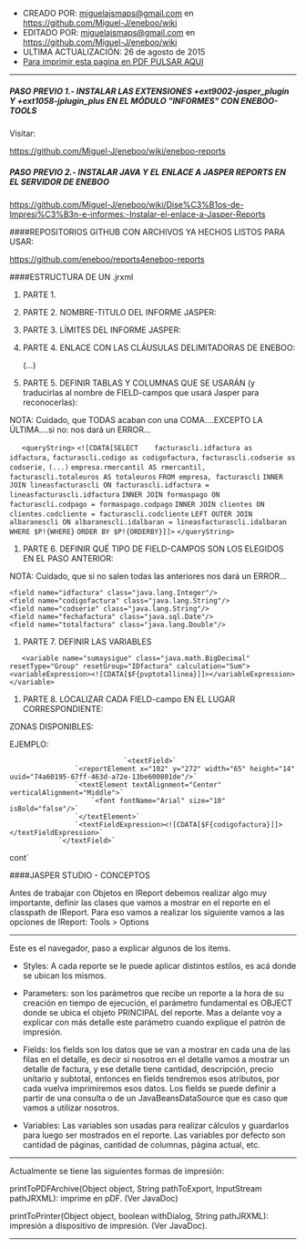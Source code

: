 * CREADO POR: miguelajsmaps@gmail.com en https://github.com/Miguel-J/eneboo/wiki
* EDITADO POR: miguelajsmaps@gmail.com en https://github.com/Miguel-J/eneboo/wiki
* ULTIMA ACTUALIZACIÓN: 26 de agosto de 2015
* [Para imprimir esta pagina en PDF PULSAR AQUI](https://gitprint.com/Miguel-J/eneboo/wiki/Dise%C3%B1os-de-Impresi%C3%B3n-e-informes%3A-Configurar-archivos-Jasper-Reports)

---


##### PASO PREVIO 1.- INSTALAR LAS EXTENSIONES +ext9002-jasper_plugin Y +ext1058-jplugin_plus EN EL MÓDULO "INFORMES" CON ENEBOO-TOOLS

Visitar:

https://github.com/Miguel-J/eneboo/wiki/eneboo-reports

##### PASO PREVIO 2.- INSTALAR JAVA Y EL ENLACE A JASPER REPORTS EN EL SERVIDOR DE ENEBOO

https://github.com/Miguel-J/eneboo/wiki/Dise%C3%B1os-de-Impresi%C3%B3n-e-informes:-Instalar-el-enlace-a-Jasper-Reports
 
####REPOSITORIOS GITHUB CON ARCHIVOS YA HECHOS LISTOS PARA USAR:

https://github.com/eneboo/reports4eneboo-reports


####ESTRUCTURA DE UN .jrxml

1. PARTE 1.

      <?xml version="1.0" encoding="UTF-8"?>

1. PARTE 2. NOMBRE-TITULO DEL INFORME JASPER:

     <jasperReport xmlns="http://jasperreports.sourceforge.net/jasperreports" xmlns:xsi="http://www.w3.org/2001/XMLSchema-instance" xsi:schemaLocation="http://jasperreports.sourceforge.net/jasperreports http://jasperreports.sourceforge.net/xsd/jasperreport.xsd" name="SIN LINEAS" language="groovy" pageWidth="595" pageHeight="842" columnWidth="555" leftMargin="20" rightMargin="20" topMargin="20" bottomMargin="20" uuid="f56b01a9-9a77-44db-85ed-a8201e567af9">

1. PARTE 3. LÍMITES DEL INFORME JASPER:

	<property name="ireport.zoom" value="1.5"/>
	<property name="ireport.x" value="0"/>
	<property name="ireport.y" value="262"/>


1. PARTE 4. ENLACE CON LAS CLÁUSULAS DELIMITADORAS DE ENEBOO:

     <parameter name="WHERE" class="java.lang.String" isForPrompting="false">
      (...)
     <parameter name="ORDERBY" class="java.lang.String" isForPrompting="false">

1. PARTE 5. DEFINIR TABLAS Y COLUMNAS QUE SE USARÁN (y traducirlas al nombre de FIELD-campos que usará Jasper para reconocerlas):

NOTA: Cuidado, que TODAS acaban con una COMA....EXCEPTO LA ÚLTIMA....si no: nos dará un ERROR...

`	<queryString>`
		`<![CDATA[SELECT 	facturascli.idfactura as idfactura,`
	`facturascli.codigo as codigofactura,`
	`facturascli.codserie as codserie,`
`(...)`
        `empresa.rmercantil AS rmercantil,`
    	`facturascli.totaleuros AS totaleuros`
`FROM empresa, facturascli`
`INNER JOIN lineasfacturascli ON facturascli.idfactura = lineasfacturascli.idfactura`
`INNER JOIN formaspago ON facturascli.codpago = formaspago.codpago`
`INNER JOIN clientes ON clientes.codcliente = facturascli.codcliente`
`LEFT OUTER JOIN albaranescli ON albaranescli.idalbaran = lineasfacturascli.idalbaran`
`WHERE $P!{WHERE}`
`ORDER BY $P!{ORDERBY}]]>`
	`</queryString>`

1. PARTE 6. DEFINIR QUÉ TIPO DE FIELD-CAMPOS SON LOS ELEGIDOS EN EL PASO ANTERIOR:

NOTA: Cuidado, que si no salen todas las anteriores nos dará un ERROR...

	<field name="idfactura" class="java.lang.Integer"/>
	<field name="codigofactura" class="java.lang.String"/>
	<field name="codserie" class="java.lang.String"/>
	<field name="fechafactura" class="java.sql.Date"/>
	<field name="totalfactura" class="java.lang.Double"/>

1. PARTE 7. DEFINIR LAS VARIABLES

`	<variable name="sumaysigue" class="java.math.BigDecimal" resetType="Group" resetGroup="IDfactura" calculation="Sum">`
		`<variableExpression><![CDATA[$F{pvptotallinea}]]></variableExpression>`
	`</variable>`

1. PARTE 8. LOCALIZAR CADA FIELD-campo EN EL LUGAR CORRESPONDIENTE:

ZONAS DISPONIBLES:
		<groupHeader>
			<band height="341">

EJEMPLO:

                                `<textField>`
					`<reportElement x="102" y="272" width="65" height="14" uuid="74a60195-67ff-463d-a72e-13be600801de"/>`
					`<textElement textAlignment="Center" verticalAlignment="Middle">`
						`<font fontName="Arial" size="10" isBold="false"/>`
					`</textElement>`
					`<textFieldExpression><![CDATA[$F{codigofactura}]]></textFieldExpression>`
				`</textField>`




cont´


####JASPER STUDIO - CONCEPTOS


Antes de trabajar con Objetos en IReport debemos realizar algo muy importante, definir las clases que vamos a mostrar en el reporte en el classpath de IReport. Para eso vamos a realizar los siguiente vamos a las opciones de IReport: Tools > Options

---

Este es el navegador, paso a explicar algunos de los ítems.

* Styles: A cada reporte se le puede aplicar distintos estilos, es acá donde se ubican los mismos.

* Parameters: son los parámetros que recibe un reporte a la hora de su creación en tiempo de ejecución, el parámetro fundamental es OBJECT donde se ubica el objeto PRINCIPAL del reporte. Mas a delante voy a explicar con más detalle este parámetro cuando explique el patrón de impresión.

* Fields: los fields son los datos que se van a mostrar en cada una de las filas en el detalle, es decir si nosotros en el detalle vamos a mostrar un detalle de factura, y ese detalle tiene cantidad, descripción, precio unitario y subtotal, entonces en fields tendremos esos atributos, por cada vuelva imprimiremos esos datos. Los fields se puede definir a partir de una consulta o de un JavaBeansDataSource que es caso que vamos a utilizar nosotros.

* Variables: Las variables son usadas para realizar cálculos y guardarlos para luego ser mostrados en el reporte. Las variables por defecto son cantidad de páginas, cantidad de columnas, página actual, etc.


---

Actualmente se tiene las siguientes formas de impresión:

printToPDFArchive(Object object, String pathToExport, InputStream pathJRXML): imprime en pDF. (Ver JavaDoc)

printToPrinter(Object object, boolean withDialog, String pathJRXML): impresión a dispositivo de impresión. (Ver JavaDoc).

---